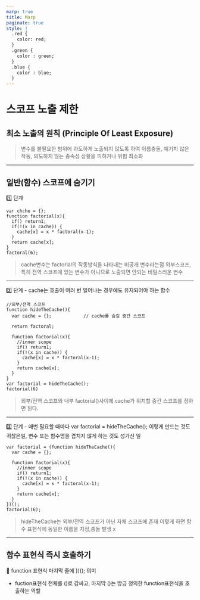 ```yaml
---
marp: true
title: Marp
paginate: true
style: |
  .red {
    color: red;
  }
  .green {
    color : green;
  }
  .blue {
    color : blue;
  }
---
```


# 스코프 노출 제한

## 최소 노출의 원칙 (Principle Of Least Exposure)

> 변수를 불필요한 범위에 과도하게 노출되지 않도록 하여 이름충돌, 예기치 않은 작동, 의도하지 않는 종속성 상황을 피하거나 위험 최소화

---

## 일반(함수) 스코프에 숨기기

1️⃣ 단계

```
var chche = {};
function factorial(x){
  if() return1;
  if(!(x in cache)) {
    cache[x] = x * factoral(x-1);
  }
  return cache[x];
}
factoral(6);
```

> cache변수는 factorial의 작동방식을 나타내는 비공개 변수라는점
> 외부스코프, 특히 전역 스코프에 있는 변수가 아니므로 노출되면 안되는 비밀스러운 변수

---

2️⃣ 단계 - cache는 호출이 여러 번 일어나는 경우에도 유지되어야 하는 함수

```
//외부/전역 스코프
function hideTheCache(){
  var cache = {};            // cache를 숨길 중간 스코프

  return factoral;

  function factorial(x){
    //inner scope
    if() return1;
    if(!(x in cache)) {
      cache[x] = x * factoral(x-1);
    }
    return cache[x];
  }
}
var factorial = hideTheCache();
factorial(6)
```

> 외부/전역 스코프와 내부 factorial()사이에 cache가 위치할 중간 스코프를 정하면 된다.

---

3️⃣ 단계 - 매번 필요할 때마다 var factorial = hideTheCache(); 이렇게 만드는 것도 귀찮은일, 변수 또는 함수명을 겹치지 않게 하는 것도 성가신 일

```
var factorial = (function hideTheCache(){
  var cache = {};

  function factorial(x){
    //inner scope
    if() return1;
    if(!(x in cache)) {
      cache[x] = x * factoral(x-1);
    }
    return cache[x];
  }
})();
factorial(6);
```

> hideTheCache는 외부/전역 스코프가 아닌 자체 스코프에 존재
> 이렇게 하면 함수 표현식에 동일한 이름을 지정,충돌 발생 x

---

## 함수 표현식 즉시 호출하기

📌 function 표현식 마지막 줄에 })(); 의미

- fuction표현식 전체를 ()로 감싸고, 마지막 ()는 방금 정의한 function표현식을 호출하는 역할
